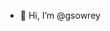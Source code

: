 - 👋 Hi, I’m @gsowrey

<!---
gsowrey/gsowrey is a ✨ special ✨ repository because its `README.md` (this file) appears on your GitHub profile.
You can click the Preview link to take a look at your changes.
--->
